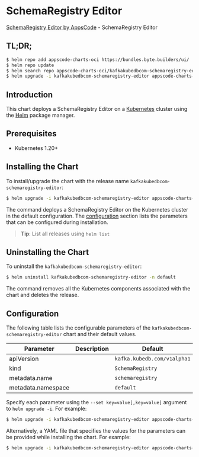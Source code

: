 # SchemaRegistry Editor

[SchemaRegistry Editor by AppsCode](https://byte.builders) - SchemaRegistry Editor

## TL;DR;

```bash
$ helm repo add appscode-charts-oci https://bundles.byte.builders/ui/
$ helm repo update
$ helm search repo appscode-charts-oci/kafkakubedbcom-schemaregistry-editor --version=v0.4.21
$ helm upgrade -i kafkakubedbcom-schemaregistry-editor appscode-charts-oci/kafkakubedbcom-schemaregistry-editor -n default --create-namespace --version=v0.4.21
```

## Introduction

This chart deploys a SchemaRegistry Editor on a [Kubernetes](http://kubernetes.io) cluster using the [Helm](https://helm.sh) package manager.

## Prerequisites

- Kubernetes 1.20+

## Installing the Chart

To install/upgrade the chart with the release name `kafkakubedbcom-schemaregistry-editor`:

```bash
$ helm upgrade -i kafkakubedbcom-schemaregistry-editor appscode-charts-oci/kafkakubedbcom-schemaregistry-editor -n default --create-namespace --version=v0.4.21
```

The command deploys a SchemaRegistry Editor on the Kubernetes cluster in the default configuration. The [configuration](#configuration) section lists the parameters that can be configured during installation.

> **Tip**: List all releases using `helm list`

## Uninstalling the Chart

To uninstall the `kafkakubedbcom-schemaregistry-editor`:

```bash
$ helm uninstall kafkakubedbcom-schemaregistry-editor -n default
```

The command removes all the Kubernetes components associated with the chart and deletes the release.

## Configuration

The following table lists the configurable parameters of the `kafkakubedbcom-schemaregistry-editor` chart and their default values.

|     Parameter      | Description |                Default                 |
|--------------------|-------------|----------------------------------------|
| apiVersion         |             | <code>kafka.kubedb.com/v1alpha1</code> |
| kind               |             | <code>SchemaRegistry</code>            |
| metadata.name      |             | <code>schemaregistry</code>            |
| metadata.namespace |             | <code>default</code>                   |


Specify each parameter using the `--set key=value[,key=value]` argument to `helm upgrade -i`. For example:

```bash
$ helm upgrade -i kafkakubedbcom-schemaregistry-editor appscode-charts-oci/kafkakubedbcom-schemaregistry-editor -n default --create-namespace --version=v0.4.21 --set apiVersion=kafka.kubedb.com/v1alpha1
```

Alternatively, a YAML file that specifies the values for the parameters can be provided while
installing the chart. For example:

```bash
$ helm upgrade -i kafkakubedbcom-schemaregistry-editor appscode-charts-oci/kafkakubedbcom-schemaregistry-editor -n default --create-namespace --version=v0.4.21 --values values.yaml
```
